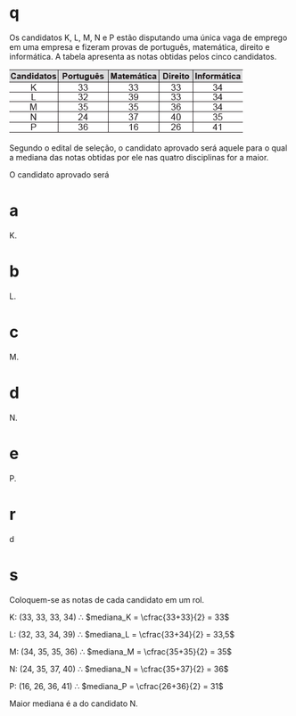 # q
Os candidatos K, L, M, N e P estão disputando uma única vaga de emprego em uma empresa e fizeram provas de português, matemática, direito e informática. A tabela apresenta as notas obtidas pelos cinco candidatos.

![](aa75ca8a-092e-9672-462d-d737470cad2f.png)

Segundo o edital de seleção, o candidato aprovado será aquele para o qual a mediana das notas obtidas por ele nas quatro disciplinas for a maior.

O candidato aprovado será

# a
K.

# b
L.

# c
M.

# d
N.

# e
P.

# r
d

# s
Coloquem-se as notas de cada candidato em um rol.

K: (33, 33, 33, 34) ∴ $mediana_K = \cfrac{33+33}{2} = 33$

L: (32, 33, 34, 39) ∴ $mediana_L = \cfrac{33+34}{2} = 33,5$

M: (34, 35, 35, 36) ∴ $mediana_M = \cfrac{35+35}{2} = 35$

N: (24, 35, 37, 40) ∴ $mediana_N = \cfrac{35+37}{2} = 36$

P: (16, 26, 36, 41) ∴ $mediana_P = \cfrac{26+36}{2} = 31$

Maior mediana é a do candidato N.
